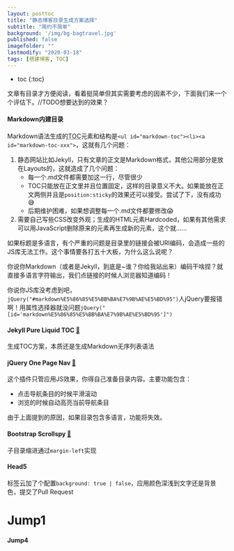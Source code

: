 ```yaml
---
layout: posttoc
title: "静态博客目录生成方案选择"
subtitle: "简约不简单"
background: '/img/bg-bagtravel.jpg'
published: false
imagefolder: ""
lastmodify: "2020-03-18"
tags: [搭建博客, TOC]
---
```


* toc
{:toc}

文章有目录才方便阅读，看着挺简单但其实需要考虑的因素不少，下面我们来一个个评估下。//TODO想要达到的效果？

#### Markdown内建目录

Markdown语法生成的<abbr title="Table of Contents">TOC</abbr>元素和结构是`<ul id="markdown-toc"><li><a id="markdown-toc-xxx">`，这就有几个问题：

1. 静态网站比如Jekyll，只有文章的正文是Markdown格式，其他公用部分是放在Layouts的，这就造成了几个问题：
   - 每一个.md文件都需要加这一行，尽管很少
   - TOC只能放在正文里并且位置固定，这样的目录意义不大。如果能放在正文两侧并且是`position:sticky`的效果还可以接受。尝试了下，没有成功:sweat_smile:
   - 后期维护困难，如果想调整每一个.md文件都要修改:scream:
2. 需要自己写些CSS改变外观；生成的HTML元素Hardcoded，如果有其他需求可以用JavaScript删除原来的元素再生成新的元素，这个就……

如果标题是多语言，有个严重的问题是目录里的链接会被URI编码，会造成一些的JS库无法工作。这个事情要各打五十大板，为什么这么说呢？

你说你Markdown（或者是Jekyll，到底是~谁？你给我站出来）编码干啥捏？就直接多语言字符输出，我们点链接的时候人浏览器知道编码！

你说你JS库没考虑到吧，`jQuery("#markdown%E5%86%85%E5%BB%BA%E7%9B%AE%E5%BD%95")`人jQuery要报错啊！用属性选择器就没问题`jQuery("[id='markdown%E5%86%85%E5%BB%BA%E7%9B%AE%E5%BD%95']")`

#### Jekyll Pure Liquid TOC [:link:](https://github.com/allejo/jekyll-toc)

生成TOC方案，本质还是生成Markdown无序列表语法

#### jQuery One Page Nav [:link:](https://github.com/davist11/jQuery-One-Page-Nav)

这个插件只管应用JS效果，你得自己准备目录内容。主要功能包含：

- 点击导航条目的时候平滑滚动
- 浏览的时候自动高亮当前导航条目

由于上面提到的原因，如果目录包含多语言，功能将失效。

#### Bootstrap Scrollspy [:link:](https://getbootstrap.com/docs/4.3/components/scrollspy/)

子目录缩进通过`margin-left`实现

#### Head5

标签云加了个配置`background: true | false`，应用颜色深浅到文字还是背景色，提交了Pull Request

# Jump1
#### Jump4